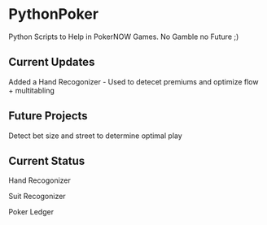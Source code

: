# PythonPoker
Python Scripts to Help in PokerNOW Games. No Gamble no Future ;)

## Current Updates
Added a Hand Recogonizer - Used to detecet premiums and optimize flow + multitabling

## Future Projects
Detect bet size and street to determine optimal play

## Current Status
Hand Recogonizer

Suit Recogonizer

Poker Ledger
